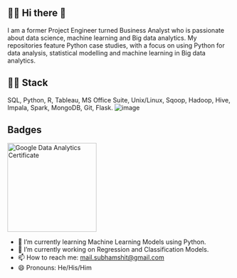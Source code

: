 ## :man_technologist: Hi there 👋
I am a former Project Engineer turned Business Analyst who is passionate about data science, machine learning and Big data analytics. My repositories feature Python case studies, with a focus on using Python for data analysis, statistical modelling and machine learning in Big data analytics.

## :man_technologist: Stack
SQL, Python, R, Tableau, MS Office Suite, Unix/Linux, Sqoop, Hadoop, Hive, Impala, Spark, MongoDB, Git, Flask.
![image](https://user-images.githubusercontent.com/38922479/186566436-a4f3a274-d6f6-46b0-a509-3d8265194a0f.png)


## Badges
<img src="https://images.credly.com/size/340x340/images/d41de2b7-cbc2-47ec-bcf1-ebecbe83872f/GCC_badge_DA_1000x1000.png" alt="Google Data Analytics Certificate" width="200"/>

- 🌱 I’m currently learning Machine Learning Models using Python. 
- 🔭 I’m currently working on Regression and Classification Models.
- 📫 How to reach me: mail.subhamshit@gmail.com
- 😄 Pronouns: He/His/Him

<!---
*Subham2S/Subham2S* is a ✨ special ✨ repository because its `README.md` (this file) appears on your GitHub profile.
- ⚡ Fun fact: ...
Here are some ideas to get you started:
- 🔭 I’m currently working on ...

- 👯 I’m looking to collaborate on ...
- 🤔 I’m looking for help with ...
- 💬 Ask me about ...


-->
